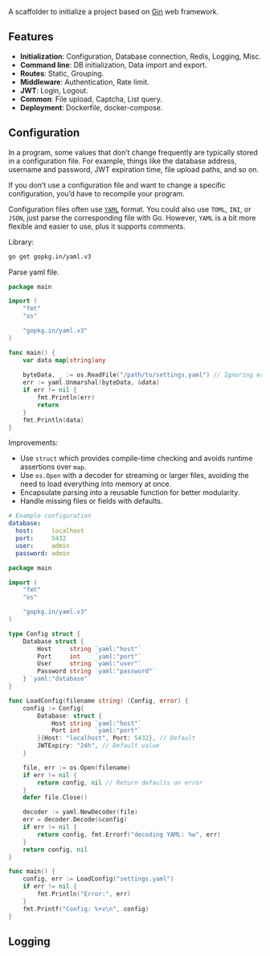 A scaffolder to initialize a project based on [Gin](https://gin-gonic.com/) web framework.

## Features

- **Initialization**: Configuration, Database connection, Redis, Logging, Misc.
- **Command line**: DB initialization, Data import and export.
- **Routes**: Static, Grouping.
- **Middleware**: Authentication, Rate limit.
- **JWT**: Login, Logout.
- **Common**: File upload, Captcha, List query.
- **Deployment**: Dockerfile, docker-compose.

## Configuration

In a program, some values that don’t change frequently are typically stored in a configuration file. For example, things like the database address, username and password, JWT expiration time, file upload paths, and so on.

If you don’t use a configuration file and want to change a specific configuration, you’d have to recompile your program.

Configuration files often use [`YAML`](https://yaml.org/) format. You could also use `TOML`, `INI`, or `JSON`, just parse the corresponding file with Go. However, `YAML` is a bit more flexible and easier to use, plus it supports comments.

Library:

```bash
go get gopkg.in/yaml.v3
```

Parse yaml file.

```go
package main

import (
    "fmt"
    "os"

    "gopkg.in/yaml.v3"
)

func main() {
    var data map[string]any
    
    byteData, _ := os.ReadFile("/path/to/settings.yaml") // Ignoring error for brevity
    err := yaml.Unmarshal(byteData, &data)
    if err != nil {
        fmt.Println(err)
        return
    }
    fmt.Println(data)
}
```

Improvements:

- Use `struct` which provides compile-time checking and avoids runtime assertions over `map`.
- Use `os.Open` with a decoder for streaming or larger files, avoiding the need to load everything into memory at once.
- Encapsulate parsing into a reusable function for better modularity.
- Handle missing files or fields with defaults.

```yaml
# Example configuration
database:
  host:     localhost
  port:     5432
  user:     admin
  password: admin
```

```go
package main

import (
    "fmt"
    "os"

    "gopkg.in/yaml.v3"
)

type Config struct {
    Database struct {
        Host     string `yaml:"host"`
        Port     int    `yaml:"port"`
        User     string `yaml:"user"`
        Password string `yaml:"password"`
    } `yaml:"database"`
}

func LoadConfig(filename string) (Config, error) {
    config := Config{
        Database: struct {
            Host string `yaml:"host"`
            Port int    `yaml:"port"`
        }{Host: "localhost", Port: 5432}, // Default
        JWTExpiry: "24h", // Default value
    }

    file, err := os.Open(filename)
    if err != nil {
        return config, nil // Return defaults on error
    }
    defer file.Close()

    decoder := yaml.NewDecoder(file)
    err = decoder.Decode(&config)
    if err != nil {
        return config, fmt.Errorf("decoding YAML: %w", err)
    }
    return config, nil
}

func main() {
    config, err := LoadConfig("settings.yaml")
    if err != nil {
        fmt.Println("Error:", err)
    }
    fmt.Printf("Config: %+v\n", config)
}
```

## Logging